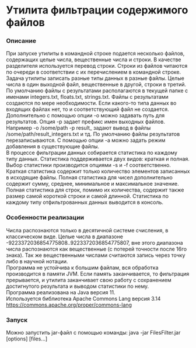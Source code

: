 #  Утилита фильтрации содержимого файлов
### Описание
При запуске утилиты в командной строке подается несколько файлов, содержащих целые числа,
вещественные числа и строки. В качестве разделителя используется перевод строки.
Строки из файлов читаются по очереди в соответствии с их перечислением в командной строке.\
Задача утилиты записать разные типы данных в разные файлы. Целые числа в один
выходной файл, вещественные в другой, строки в третий. По умолчанию файлы с
результатами располагаются в текущей папке с именами integers.txt, floats.txt, strings.txt.
Файлы с результатами создаются по мере необходимости. Если какого-то типа данных во входящих
файлах нет, то и соответствующий файл не создается.\
Дополнительно с помощью опции -o можно задавать путь для результатов. Опция -p
задает префикс имен выходных файлов. Например -o /some/path -p result_ задают вывод в
файлы /some/path/result_integers.txt и тд.
По умолчанию файлы результатов перезаписываются. С помощью опции -a можно задать
режим добавления в существующие файлы.\
В процессе фильтрации данных собирается статистика по каждому типу данных.
Статистика поддерживается двух видов: краткая и полная.
Выбор статистики производится опциями -s и -f соответственно. Краткая статистика содержит
только количество элементов записанных в исходящие файлы. Полная статистика для чисел
дополнительно содержит сумму, среднее, минимальное и максимальное значение.
Полная статистика для строк, помимо их количества, содержит также размер самой
короткой строки и самой длинной.
Статистика по каждому типу отфильтрованных данных выводится в консоль.
### Особенности реализации
Числа распознаются только в десятичной системе счисления, в классическом виде. 
Целые числа в диапазоне -9223372036854775808..9223372036854775807, вне этого диапазона 
числа распознаются как вещественные (с потерей точности после 16го знака). Так же 
вещественными числами считаются запись через точку либо в научной нотации.\
Программа не устойчива к большим файлам, вся обработка производится в памяти JVM.
Если память заканчивается, то фильтрация прерывается, и утилита заканчивает свою работу
с сохранением достигнутого результата и выводом статистики по нему.\
Программа реализована на Java версия 11.\
Используется библиотека Apache Commons Lang версия 3.14\
https://commons.apache.org/proper/commons-lang
### Запуск
Можно запустить jar-файл с помощью команды:
java -jar FilesFilter.jar [options] [files...]

